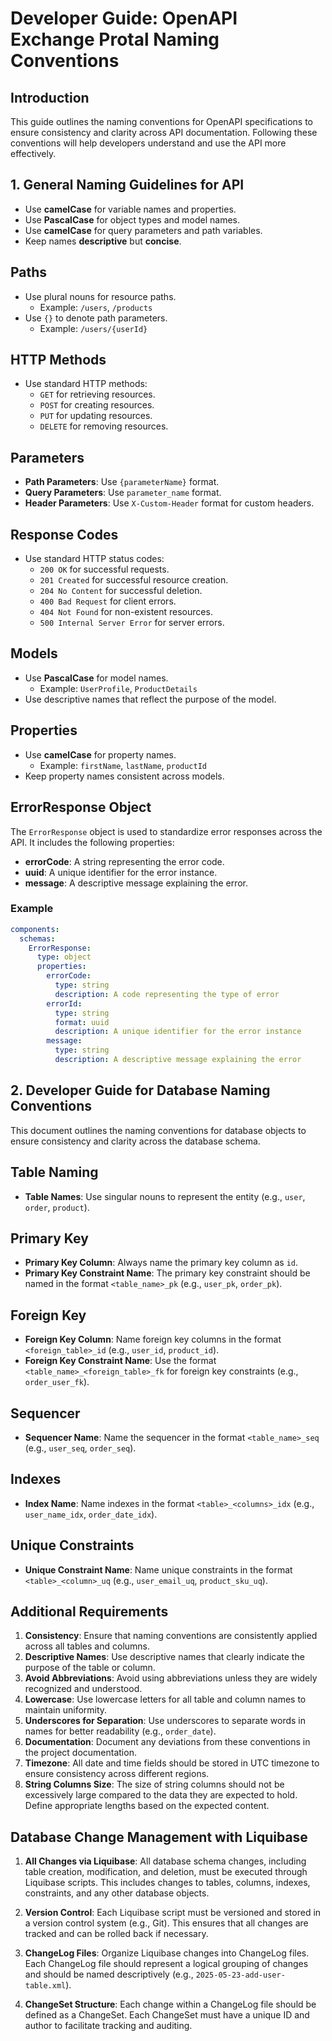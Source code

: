 # Developer Guide: OpenAPI Exchange Protal Naming Conventions

## Introduction

This guide outlines the naming conventions for OpenAPI specifications to ensure consistency and
clarity across API documentation. Following these conventions will help developers understand and
use the API more effectively.

## 1. General Naming Guidelines for API

- Use **camelCase** for variable names and properties.
- Use **PascalCase** for object types and model names.
- Use **camelCase** for query parameters and path variables.
- Keep names **descriptive** but **concise**.

## Paths

- Use plural nouns for resource paths.
    - Example: `/users`, `/products`
- Use `{}` to denote path parameters.
    - Example: `/users/{userId}`

## HTTP Methods

- Use standard HTTP methods:
    - `GET` for retrieving resources.
    - `POST` for creating resources.
    - `PUT` for updating resources.
    - `DELETE` for removing resources.

## Parameters

- **Path Parameters**: Use `{parameterName}` format.
- **Query Parameters**: Use `parameter_name` format.
- **Header Parameters**: Use `X-Custom-Header` format for custom headers.

## Response Codes

- Use standard HTTP status codes:
    - `200 OK` for successful requests.
    - `201 Created` for successful resource creation.
    - `204 No Content` for successful deletion.
    - `400 Bad Request` for client errors.
    - `404 Not Found` for non-existent resources.
    - `500 Internal Server Error` for server errors.

## Models

- Use **PascalCase** for model names.
    - Example: `UserProfile`, `ProductDetails`
- Use descriptive names that reflect the purpose of the model.

## Properties

- Use **camelCase** for property names.
    - Example: `firstName`, `lastName`, `productId`
- Keep property names consistent across models.

## ErrorResponse Object

The `ErrorResponse` object is used to standardize error responses across the API. It includes the
following properties:

- **errorCode**: A string representing the error code.
- **uuid**: A unique identifier for the error instance.
- **message**: A descriptive message explaining the error.

### Example

```yaml
components:
  schemas:
    ErrorResponse:
      type: object
      properties:
        errorCode:
          type: string
          description: A code representing the type of error
        errorId:
          type: string
          format: uuid
          description: A unique identifier for the error instance
        message:
          type: string
          description: A descriptive message explaining the error
```

## 2. Developer Guide for Database Naming Conventions

This document outlines the naming conventions for database objects to ensure consistency and clarity
across the database schema.

## Table Naming

- **Table Names**: Use singular nouns to represent the entity (e.g., `user`, `order`, `product`).

## Primary Key

- **Primary Key Column**: Always name the primary key column as `id`.
- **Primary Key Constraint Name**: The primary key constraint should be named in the format
  `<table_name>_pk` (e.g., `user_pk`, `order_pk`).

## Foreign Key

- **Foreign Key Column**: Name foreign key columns in the format `<foreign_table>_id` (e.g.,
  `user_id`, `product_id`).
- **Foreign Key Constraint Name**: Use the format `<table_name>_<foreign_table>_fk` for foreign key
  constraints (e.g., `order_user_fk`).

## Sequencer

- **Sequencer Name**: Name the sequencer in the format `<table_name>_seq` (e.g., `user_seq`,
  `order_seq`).

## Indexes

- **Index Name**: Name indexes in the format `<table>_<columns>_idx` (e.g., `user_name_idx`,
  `order_date_idx`).

## Unique Constraints

- **Unique Constraint Name**: Name unique constraints in the format `<table>_<column>_uq` (e.g.,
  `user_email_uq`, `product_sku_uq`).

## Additional Requirements

1. **Consistency**: Ensure that naming conventions are consistently applied across all tables and
   columns.
2. **Descriptive Names**: Use descriptive names that clearly indicate the purpose of the table or
   column.
3. **Avoid Abbreviations**: Avoid using abbreviations unless they are widely recognized and
   understood.
4. **Lowercase**: Use lowercase letters for all table and column names to maintain uniformity.
5. **Underscores for Separation**: Use underscores to separate words in names for better
   readability (e.g., `order_date`).
6. **Documentation**: Document any deviations from these conventions in the project documentation.
7. **Timezone**: All date and time fields should be stored in UTC timezone to ensure consistency
   across different regions.
8. **String Columns Size**: The size of string columns should not be excessively large compared to
   the data they are expected to hold. Define appropriate lengths based on the expected content.

## Database Change Management with Liquibase

1. **All Changes via Liquibase**: All database schema changes, including table creation,
   modification, and deletion, must be executed through Liquibase scripts. This includes changes to
   tables, columns, indexes, constraints, and any other database objects.

2. **Version Control**: Each Liquibase script must be versioned and stored in a version control
   system (e.g., Git). This ensures that all changes are tracked and can be rolled back if
   necessary.

3. **ChangeLog Files**: Organize Liquibase changes into ChangeLog files. Each ChangeLog file should
   represent a logical grouping of changes and should be named descriptively (e.g.,
   `2025-05-23-add-user-table.xml`).

4. **ChangeSet Structure**: Each change within a ChangeLog file should be defined as a ChangeSet.
   Each ChangeSet must have a unique ID and author to facilitate tracking and auditing.

